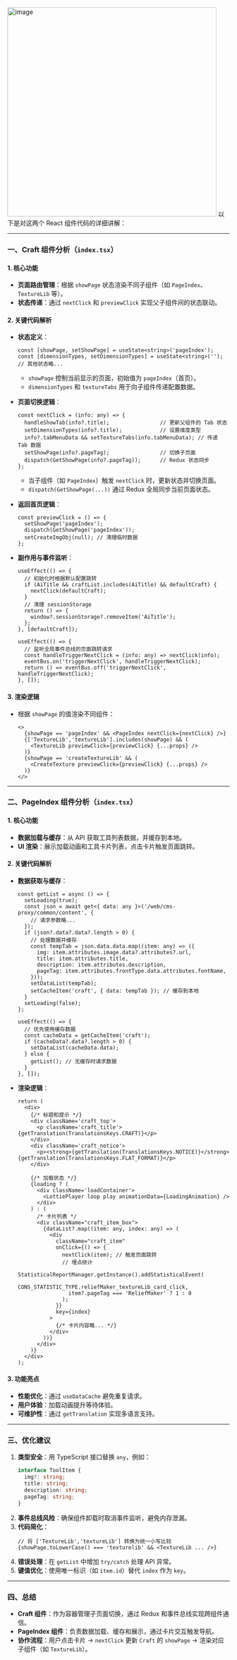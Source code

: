 <img width="474" alt="image" src="https://github.com/user-attachments/assets/670fa849-a9e1-4432-8e3a-505d32035585" />
以下是对这两个 React 组件代码的详细讲解：

---

### 一、Craft 组件分析（`index.tsx`）
#### 1. 核心功能
- **页面路由管理**：根据 `showPage` 状态渲染不同子组件（如 `PageIndex`、`TextureLib` 等）。
- **状态传递**：通过 `nextClick` 和 `previewClick` 实现父子组件间的状态联动。

#### 2. 关键代码解析
- **状态定义**：
  ```tsx
  const [showPage, setShowPage] = useState<string>('pageIndex');
  const [dimensionTypes, setDimensionTypes] = useState<string>('');
  // 其他状态略...
  ```
  - `showPage` 控制当前显示的页面，初始值为 `pageIndex`（首页）。
  - `dimensionTypes` 和 `textureTabs` 用于向子组件传递配置数据。

- **页面切换逻辑**：
  ```tsx
  const nextClick = (info: any) => {
    handleShowTab(info?.title);                // 更新父组件的 Tab 状态
    setDimensionTypes(info?.title);            // 设置维度类型
    info?.tabMenuData && setTextureTabs(info.tabMenuData); // 传递 Tab 数据
    setShowPage(info?.pageTag);                // 切换子页面
    dispatch(GetShowPage(info?.pageTag));      // Redux 状态同步
  };
  ```
  - 当子组件（如 `PageIndex`）触发 `nextClick` 时，更新状态并切换页面。
  - `dispatch(GetShowPage(...))` 通过 Redux 全局同步当前页面状态。

- **返回首页逻辑**：
  ```tsx
  const previewClick = () => {
    setShowPage('pageIndex');
    dispatch(GetShowPage('pageIndex'));
    setCreateImgObj(null); // 清理临时数据
  };
  ```

- **副作用与事件监听**：
  ```tsx
  useEffect(() => {
    // 初始化时根据默认配置跳转
    if (AiTitle && craftList.includes(AiTitle) && defaultCraft) {
      nextClick(defaultCraft);
    }
    // 清理 sessionStorage
    return () => {
      window?.sessionStorage?.removeItem('AiTitle');
    };
  }, [defaultCraft]);

  useEffect(() => {
    // 监听全局事件总线的页面跳转请求
    const handleTriggerNextClick = (info: any) => nextClick(info);
    eventBus.on('triggerNextClick', handleTriggerNextClick);
    return () => eventBus.off('triggerNextClick', handleTriggerNextClick);
  }, []);
  ```

#### 3. 渲染逻辑
- 根据 `showPage` 的值渲染不同组件：
  ```tsx
  <>
    {showPage == 'pageIndex' && <PageIndex nextClick={nextClick} />}
    {['TextureLib','textureLib'].includes(showPage) && (
      <TextureLib previewClick={previewClick} {...props} />
    )}
    {showPage == 'createTextureLib' && (
      <CreateTexture previewClick={previewClick} {...props} />
    )}
  </>
  ```

---

### 二、PageIndex 组件分析（`index.tsx`）
#### 1. 核心功能
- **数据加载与缓存**：从 API 获取工具列表数据，并缓存到本地。
- **UI 渲染**：展示加载动画和工具卡片列表，点击卡片触发页面跳转。

#### 2. 关键代码解析
- **数据获取与缓存**：
  ```tsx
  const getList = async () => {
    setLoading(true);
    const json = await get<{ data: any }>('/web/cms-proxy/common/content', {
      // 请求参数略...
    });
    if (json?.data?.data?.length > 0) {
      // 处理数据并缓存
      const tempTab = json.data.data.map((item: any) => ({
        img: item.attributes.image.data?.attributes?.url,
        title: item.attributes.title,
        description: item.attributes.description,
        pageTag: item.attributes.frontType.data.attributes.fontName,
      }));
      setDataList(tempTab);
      setCacheItem('craft', { data: tempTab }); // 缓存到本地
    }
    setLoading(false);
  };

  useEffect(() => {
    // 优先使用缓存数据
    const cacheData = getCacheItem('craft');
    if (cacheData?.data?.length > 0) {
      setDataList(cacheData.data);
    } else {
      getList(); // 无缓存时请求数据
    }
  }, []);
  ```

- **渲染逻辑**：
  ```tsx
  return (
    <div>
      {/* 标题和提示 */}
      <div className='craft_top'>
        <p className='craft_title'>{getTranslation(TranslationsKeys.CRAFT)}</p>
      </div>
      <div className='craft_notice'>
        <p><strong>{getTranslation(TranslationsKeys.NOTICE)}</strong>{getTranslation(TranslationsKeys.FLAT_FORMAT)}</p>
      </div>

      {/* 加载状态 */}
      {loading ? (
        <div className='loadContainer'>
          <LottiePlayer loop play animationData={LoadingAnimation} />
        </div>
      ) : (
        /* 卡片列表 */
        <div className="craft_item_box">
          {dataList?.map((item: any, index: any) => (
            <div
              className="craft_item"
              onClick={() => {
                nextClick(item); // 触发页面跳转
                // 埋点统计
                StatisticalReportManager.getInstance().addStatisticalEvent(
                  CONS_STATISTIC_TYPE.reliefMaker_textureLib_card_click,
                  item?.pageTag === 'ReliefMaker' ? 1 : 0
                );
              }}
              key={index}
            >
              {/* 卡片内容略... */}
            </div>
          ))}
        </div>
      )}
    </div>
  );
  ```

#### 3. 功能亮点
- **性能优化**：通过 `useDataCache` 避免重复请求。
- **用户体验**：加载动画提升等待体验。
- **可维护性**：通过 `getTranslation` 实现多语言支持。

---

### 三、优化建议
1. **类型安全**：用 TypeScript 接口替换 `any`，例如：
   ```ts
   interface ToolItem {
     img?: string;
     title: string;
     description: string;
     pageTag: string;
   }
   ```
2. **事件总线风险**：确保组件卸载时取消事件监听，避免内存泄漏。
3. **代码简化**：
   ```tsx
   // 将 ['TextureLib','textureLib'] 转换为统一小写比较
   {showPage.toLowerCase() === 'texturelib' && <TextureLib ... />}
   ```
4. **错误处理**：在 `getList` 中增加 `try/catch` 处理 API 异常。
5. **键值优化**：使用唯一标识（如 `item.id`）替代 `index` 作为 `key`。

---

### 四、总结
- **Craft 组件**：作为容器管理子页面切换，通过 Redux 和事件总线实现跨组件通信。
- **PageIndex 组件**：负责数据加载、缓存和展示，通过卡片交互触发导航。
- **协作流程**：用户点击卡片 → `nextClick` 更新 `Craft` 的 `showPage` → 渲染对应子组件（如 `TextureLib`）。
